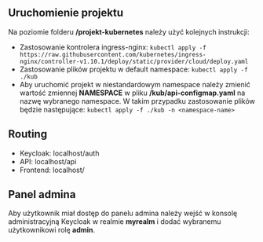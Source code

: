 ## Uruchomienie projektu
Na poziomie folderu **/projekt-kubernetes** należy użyć kolejnych instrukcji:
 * Zastosowanie kontrolera ingress-nginx: ``kubectl apply -f https://raw.githubusercontent.com/kubernetes/ingress-nginx/controller-v1.10.1/deploy/static/provider/cloud/deploy.yaml``
 * Zastosowanie plików projektu w default namespace: ``kubectl apply -f ./kub``
 * Aby uruchomić projekt w niestandardowym namespace należy zmienić wartość zmiennej **NAMESPACE** w pliku **/kub/api-configmap.yaml** na nazwę wybranego namespace. W takim przypadku zastosowanie plików będzie następujące: ``kubectl apply -f ./kub -n <namespace-name>``

## Routing
 * Keycloak: localhost/auth
 * API: localhost/api
 * Frontend: localhost/

## Panel admina
Aby użytkownik miał dostęp do panelu admina należy wejść w konsolę administracyjną Keycloak w realmie **myrealm** i dodać wybranemu użytkownikowi rolę **admin**.